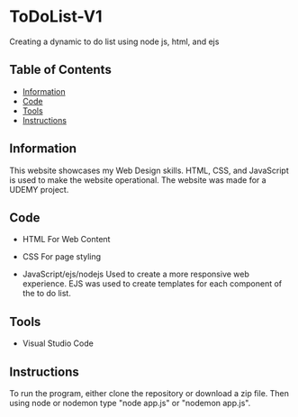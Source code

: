 # ToDoList-V1
Creating a dynamic to do list using node js, html, and ejs

## Table of Contents

* [Information](#information)
* [Code](#code)
* [Tools](#tools)
* [Instructions](#Instructions)

## Information

This website showcases my Web Design skills. HTML, CSS, and JavaScript is used to make the website operational. The website was made for a UDEMY project. 

## Code

* HTML
For Web Content

* CSS
For page styling

* JavaScript/ejs/nodejs
Used to create a more responsive web experience. EJS was used to create templates for each component of the to do list.

## Tools
* Visual Studio Code

## Instructions
To run the program, either clone the repository or download a zip file. Then using node or nodemon type "node app.js" or "nodemon app.js".
